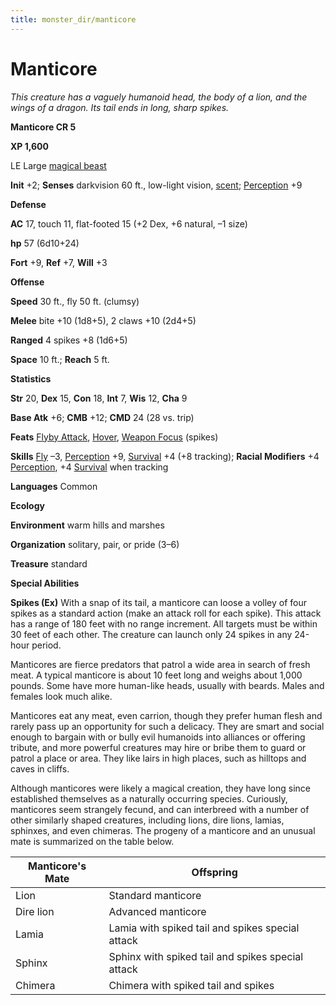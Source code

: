 ```yaml
---
title: monster_dir/manticore
---
```

# Manticore

_This creature has a vaguely humanoid head, the body of a lion, and the wings of a dragon. Its tail ends in long, sharp spikes._

**Manticore CR 5**

**XP 1,600**

LE Large [magical beast](creatureTypes#_magical-beast)

**Init** +2; **Senses** darkvision 60 ft., low-light vision, [scent](universalMonsterRules#_scent); [Perception](../skill_dir/perception#_perception) +9

**Defense**

**AC** 17, touch 11, flat-footed 15 (+2 Dex, +6 natural, –1 size)

**hp** 57 (6d10+24)

**Fort** +9, **Ref** +7, **Will** +3

**Offense**

**Speed** 30 ft., fly 50 ft. (clumsy)

**Melee** bite +10 (1d8+5), 2 claws +10 (2d4+5)

**Ranged** 4 spikes +8 (1d6+5)

**Space** 10 ft.; **Reach** 5 ft.

**Statistics**

**Str** 20, **Dex** 15, **Con** 18, **Int** 7, **Wis** 12, **Cha** 9

**Base Atk** +6; **CMB** +12; **CMD** 24 (28 vs. trip)

**Feats** [Flyby Attack](monsterFeats#_flyby-attack), [Hover](monsterFeats#_hover), [Weapon Focus](../feats#_weapon-focus) (spikes)

**Skills** [Fly](../skill_dir/fly#_fly) –3, [Perception](../skill_dir/perception#_perception) +9, [Survival](../skill_dir/survival#_survival) +4 (+8 tracking); **Racial Modifiers** +4 [Perception](../skill_dir/perception#_perception), +4 [Survival](../skill_dir/survival#_survival) when tracking

**Languages** Common

**Ecology**

**Environment** warm hills and marshes

**Organization** solitary, pair, or pride (3–6)

**Treasure** standard

**Special Abilities**

**Spikes (Ex)** With a snap of its tail, a manticore can loose a volley of four spikes as a standard action (make an attack roll for each spike). This attack has a range of 180 feet with no range increment. All targets must be within 30 feet of each other. The creature can launch only 24 spikes in any 24-hour period.

Manticores are fierce predators that patrol a wide area in search of fresh meat. A typical manticore is about 10 feet long and weighs about 1,000 pounds. Some have more human-like heads, usually with beards. Males and females look much alike.

Manticores eat any meat, even carrion, though they prefer human flesh and rarely pass up an opportunity for such a delicacy. They are smart and social enough to bargain with or bully evil humanoids into alliances or offering tribute, and more powerful creatures may hire or bribe them to guard or patrol a place or area. They like lairs in high places, such as hilltops and caves in cliffs.

Although manticores were likely a magical creation, they have long since established themselves as a naturally occurring species. Curiously, manticores seem strangely fecund, and can interbreed with a number of other similarly shaped creatures, including lions, dire lions, lamias, sphinxes, and even chimeras. The progeny of a manticore and an unusual mate is summarized on the table below.

| Manticore's Mate | Offspring |
| --- | --- |
| Lion | Standard manticore |
| Dire lion | Advanced manticore |
| Lamia | Lamia with spiked tail and spikes special attack |
| Sphinx | Sphinx with spiked tail and spikes special attack |
| Chimera | Chimera with spiked tail and spikes |

